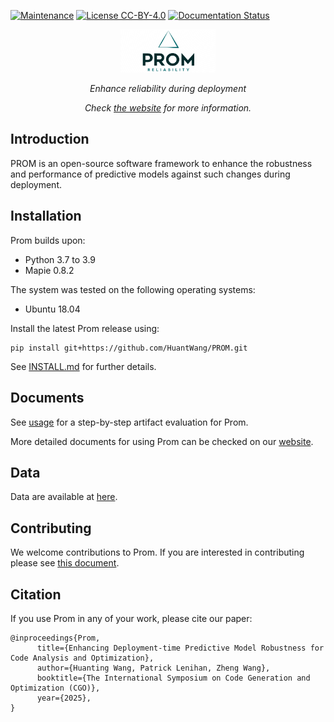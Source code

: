 [![Maintenance](https://img.shields.io/badge/Maintained%3F-YES-green.svg)](https://github.com/HuantWang/SUPERSONIC/graphs/commit-activity)
[![License CC-BY-4.0](https://img.shields.io/badge/License-CC%20BY%204.0-blue.svg)](https://github.com/HuantWang/SUPERSONIC/blob/master/LICENSE)
[![Documentation Status](https://readthedocs.org/projects/supersonic/badge/?version=latest)](https://supersonic.readthedocs.io/en/latest/?badge=latest)

<div align="center">
 <img src="./logo.png" alt="1683381967744" width=30% height=20%>
</div>
<p align="center" >
  <i>Enhance reliability during deployment</i>
</p>

<p align="center">
  <i>
    Check
    <a href="http://34.66.10.35:8098/getting_started.html">the website</a>
    for more information.
  </i>
</p>



## Introduction

PROM is  an open-source software framework to enhance the robustness and performance of predictive models against such changes during deployment.

## Installation

Prom builds upon:

-	Python 3.7 to 3.9
-	Mapie 0.8.2

The system was tested on the following operating systems:

- Ubuntu 18.04

Install the latest Prom release using:

```
pip install git+https://github.com/HuantWang/PROM.git
```


See [INSTALL.md](INSTALL.md) for further details.

## Documents

See [usage](./AE.md) for a step-by-step artifact evaluation for Prom.

More detailed documents for using Prom can be checked on our [website](http://34.66.10.35:8098/getting_started.html).

## Data

Data are available at [here](./benchmark).

## Contributing

We welcome contributions to Prom. If you are interested in contributing please see
[this document](./CONTRIBUTING.md).

## Citation

If you use Prom in any of your work, please cite our paper:
~~~
@inproceedings{Prom,
      title={Enhancing Deployment-time Predictive Model Robustness for Code Analysis and Optimization},
      author={Huanting Wang, Patrick Lenihan, Zheng Wang},
      booktitle={The International Symposium on Code Generation and Optimization (CGO)},
      year={2025},
}
~~~